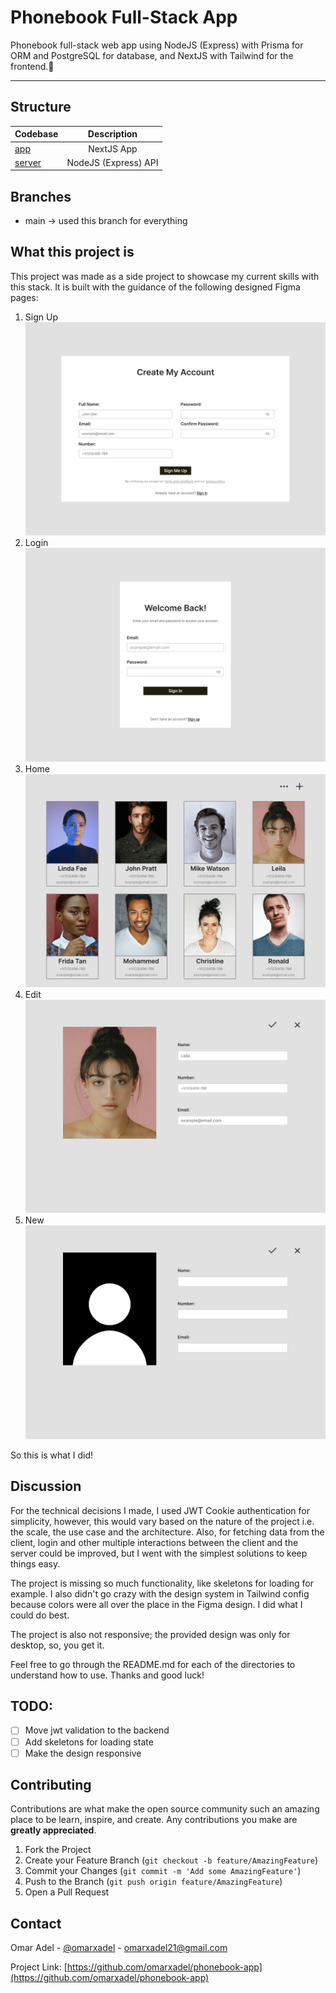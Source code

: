 # Phonebook Full-Stack App

Phonebook full-stack web app using NodeJS (Express) with Prisma for ORM and PostgreSQL for database, and NextJS with Tailwind for the frontend.🚀

---

## Structure

| Codebase         |     Description      |
| :--------------- | :------------------: |
| [app](app)       |      NextJS App      |
| [server](server) | NodeJS (Express) API |

## Branches

- main -> used this branch for everything

## What this project is

This project was made as a side project to showcase my current skills with this stack. It is built with the guidance of the following designed Figma pages:

1. Sign Up
   ![screen 1](/docs/images/Desktop%20-%206.png)
1. Login
   ![screen 2](/docs/images/Desktop%20-%202.png)
1. Home
   ![screen 3](/docs/images/Desktop%20-%203.png)
1. Edit
   ![screen 4](/docs/images/Desktop%20-%204.png)
1. New
   ![screen 5](/docs/images/Desktop%20-%205.png)

So this is what I did!

## Discussion

For the technical decisions I made, I used JWT Cookie authentication for simplicity, however, this would vary based on the nature of the project i.e. the scale, the use case and the architecture. Also, for fetching data from the client, login and other multiple interactions between the client and the server could be improved, but I went with the simplest solutions to keep things easy.

The project is missing so much functionality, like skeletons for loading for example. I also didn't go crazy with the design system in Tailwind config because colors were all over the place in the Figma design. I did what I could do best.

The project is also not responsive; the provided design was only for desktop, so, you get it.

Feel free to go through the README.md for each of the directories to understand how to use. Thanks and good luck!

## TODO:

- [ ] Move jwt validation to the backend
- [ ] Add skeletons for loading state
- [ ] Make the design responsive

## Contributing

Contributions are what make the open source community such an amazing place to be learn, inspire, and create. Any contributions you make are **greatly appreciated**.

1. Fork the Project
2. Create your Feature Branch (`git checkout -b feature/AmazingFeature`)
3. Commit your Changes (`git commit -m 'Add some AmazingFeature'`)
4. Push to the Branch (`git push origin feature/AmazingFeature`)
5. Open a Pull Request

## Contact

Omar Adel - [@omarxadel](https://twitter.com/omarxadel) - omarxadel21@gmail.com

Project Link: [https://github.com/omarxadel/phonebook-app](https://github.com/omarxadel/phonebook-app)
